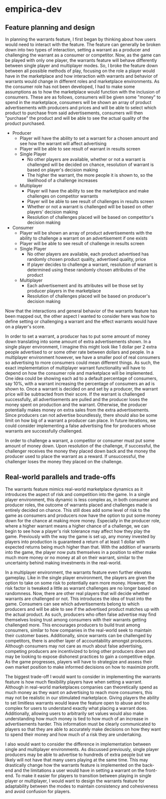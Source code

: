 # empirica-dev

## Feature planning and design

In planning the warrants feature, I first began by thinking about how users would need to interact with the feature. The feature can generally be broken down into two types of interaction, setting a warrant as a producer and challenging the warrant as a consumer or competitor. Now, as the game can be played with only one player, the warrants feature will behave differently between single player and multiplayer modes. So, I broke the feature down between all possible methods of play, focusing on the role a player would have in the marketplace and how interaction with warrants and behavior of warrants would change in different roles and marketplace environments. As the consumer role has not been developed, I had to make some assumptions as to how the marketplace would function with the inclusion of consumers. These are as follows, consumers will be given some "money" to spend in the marketplace, consumers will be shown an array of product advertisements with producers and prices and will be able to select which product to purchase from said advertisements, consumers will then "purchase" the product and will be able to see the actual quality of the product purchased.

- Producer
  - Player will have the ability to set a warrant for a chosen amount and see how the warrant will affect advertising
  - Player will be able to see result of warrant in results screen
  - Single Player
    - No other players are available, whether or not a warrant is challenged will be decided on chance, resolution of warrant is based on player's decision making
    * The higher the warrant, the more people it is shown to, so the likelihood of a challenge increases
  - Multiplayer
    - Player will have the ability to see the marketplace and make challenges on competitor warrants
    - Player will be able to see result of challenges in results screen
    - Whether or not a warrant is challenged will be based on other players' decision making
    - Resolution of challenges placed will be based on competitor's decision making
- Consumer
  - Player will be shown an array of product advertisements with the ability to challenge a warrant on an advertisement if one exists
  - Player will be able to see result of challenge in results screen
  - Single Player
    - No other players are available, each product advertised has randomly chosen product quality, advertised quality, price
    - If player decides to challenge a warrant, resolution of warrant is determined using these randomly chosen attributes of the product
  - Multiplayer
    - Each advertisement and its attributes will be those set by producer players in the marketplace
    - Resolution of challenges placed will be based on producer's decision making

Now that the interactions and general behavior of the warrants feature has been mapped out, the other aspect I wanted to consider here was how to define setting or challenging a warrant and the effect warrants would have on a player's score.

In order to set a warrant, a producer has to put some amount of money down translating into some amount of extra advertisements shown. In a single player environment, I imagine this might look like 1 dollar per 2 extra people advertised to or some other rate between dollars and people. In a multiplayer environment however, we have a smaller pool of real consumers so advertising to more consumers could mean different things. As such, the exact implementation of multiplayer warrant functionality will have to depend on how the consumer role and marketplace will be implemented. One idea could be showing each ad to a default percentage of consumers, say 10%, with a warrant increasing the percentage of consumers an ad is shown to. Once a warrant is decided on and set by a producer, the warrant price will be subtracted from their score. If the warrant is challenged successfully, all advertisements are pulled and the producer loses the money spent on production and the warrant. Otherwise, the producer potentially makes money on extra sales from the extra advertisements. Since producers can not advertise boundlessly, there should also be some limit on how big of a warrant a producer can place. In future iterations, we could consider implementing a false advertising fine for producers whose warrants are successfully challenged.

In order to challenge a warrant, a competitor or consumer must put some amount of money down. Upon resolution of the challenge, if successful, the challenger receives the money they placed down back and the money the producer used to place the warrant as a reward. If unsuccessful, the challenger loses the money they placed on the challenge.

## Real-world parallels and trade-offs

The warrants feature mimics real-world marketplace dynamics as it introduces the aspect of risk and competition into the game. In a single player environment, this dynamic is less complex as, in both consumer and producer roles, the outcome of warrants placed and challenges made is entirely decided on chance. This still does add some level of risk to the game as consumers and producers now have the option to put some money down for the chance at making more money. Especially in the producer role, where a higher warrant means a higher chance of a challenge, we can begin to see how a player's risk tolerance may affect how they play the game. Previously with the way the game is set up, any money invested by players into production is guaranteed a return of at least 1 dollar with expected returns being much higher than that. With the addition of warrants into the game, the player now puts themselves in a position to either make much more money or no money at all on their warrant, similar to the uncertainty behind making investments in the real-world.

In a multiplayer environment, the warrants feature even further elevates gameplay. Like in the single player environment, the players are given the option to take on some risk to potentially earn more money. However, the risk factor is tweaked a little as warrant challenges are no longer based on randomness. Now, there are other real players that will decide whether warrants are challenged or not. This introduces the idea of trust into the game. Consumers can see which advertisements belong to which producers and will be able to see if the advertised product matches up with the actual product. As such, producers who often false advertise may find themselves losing trust among consumers with their warrants getting challenged more. This encourages producers to build trust among consumers, similar to how companies in the real-world seek to maintain their customer bases. Additionally, since warrants can be challenged by competitors, there is another layer of accountability amongst producers. Although consumers may not care as much about false advertising, competing producers are incentivized to bring other producers down and may be looking to expose dishonest practices to gain a competitive edge. As the game progresses, players will have to strategize and assess their own market position to make informed decisions on how to maximize profit.

The biggest trade-off I would want to consider in implementing the warrants feature is how much flexibility players have when setting a warrant. Although in real-world marketplaces companies can theoretically spend as much money as they want on advertising to reach more consumers, this may not be realistic in our stimulated marketplace. Giving players the ability to set limitless warrants would leave the feature open to abuse and too complex for users to understand exactly what placing a warrant does. Additionally, allowing users to arbitrarily set values would also make understanding how much money is tied to how much of an increase in advertisements harder. This information must be clearly communicated to players so that they are able to accurately make decisions on how they want to spend their money and how much of a risk they are undertaking.

I also would want to consider the difference in implementation between single and multiplayer environments. As discussed previously, single player producers may be able to advertise to hundreds of extra people but we likely will not have that many users playing at the same time. This may drastically change how the warrants feature is implemented on the back-end and the limitations a user would have in setting a warrant on the front-end. To make it easier for players to transition between playing in single player or multiplayer, I would want to design the warrants feature for adaptability between the modes to maintain consistency and cohesiveness and avoid confusion for players.
